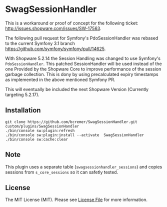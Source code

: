 # SwagSessionHandler

This is a workaround or proof of concept for the following ticket: <http://issues.shopware.com/issues/SW-17563>.

The following pull request for Symfony's PdoSessionHandler was rebased to the current Symfony 3.1 branch
<https://github.com/symfony/symfony/pull/14625>.

With Shopware 5.2.14 the Session Handling was changed to use Symfony's `PdoSessionHandler`.
This patched SessionHandler will be used instead of the one Provided by the Shopware Core to improve performance of the session garbage collection.
This is dony by using precalculated expiry timestamps as implemented in the above mentioned Symfony PR.

This will eventually be included the next Shopware Version (Currently targeting 5.2.17).

## Installation

    git clone https://github.com/bcremer/SwagSessionHandler.git custom/plugins/SwagSessionHandler
    ./bin/console sw:plugin:refresh
    ./bin/console sw:plugin:install --activate  SwagSessionHandler
    ./bin/console sw:cache:clear
    
## Note

This plugin uses a separate table (`swagsessionhandler_sessions`) and copies sessions from `s_core_sessions` so it can safetly tested.
    
## License

The MIT License (MIT). Please see [License File](LICENSE) for more information.
